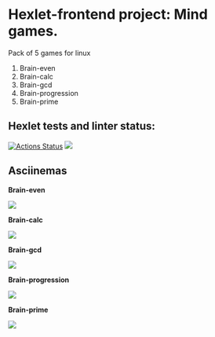 <h1>Hexlet-frontend project: Mind games.</h1>
<p> Pack of 5 games for linux</p>
<ol><li>Brain-even</li>
  <li>Brain-calc</li>
  <li>Brain-gcd</li>
  <li>Brain-progression</li>
  <li>Brain-prime</li>
</ol>
<h2>Hexlet tests and linter status:</h2>

[![Actions Status](https://github.com/EweParo4ky/frontend-project-44/workflows/hexlet-check/badge.svg)](https://github.com/EweParo4ky/frontend-project-44/actions)
<a href="https://codeclimate.com/github/EweParo4ky/frontend-project-44/maintainability"><img src="https://api.codeclimate.com/v1/badges/7c314e2b46d5213b9f0f/maintainability" /></a>
<h2>Asciinemas</h2>
<p><b>Brain-even</p>
<a href="https://asciinema.org/a/dErsx96m2mNC8R5SqPXzKLh4m" target="_blank"><img src="https://asciinema.org/a/dErsx96m2mNC8R5SqPXzKLh4m.svg" /></a>
<p><b>Brain-calc</p>
<a href="https://asciinema.org/a/iawUvzO0kVpHcyKXlPUVhT5XA" target="_blank"><img src="https://asciinema.org/a/iawUvzO0kVpHcyKXlPUVhT5XA.svg" /></a>
<p><b>Brain-gcd</p>
<a href="https://asciinema.org/a/XiLWowAGaI8Utzi95waEg0gOx" target="_blank"><img src="https://asciinema.org/a/XiLWowAGaI8Utzi95waEg0gOx.svg" /></a>
<p><b>Brain-progression</p>
<a href="https://asciinema.org/a/Qr3J4GtFnAZGx5DK5xYZU0MAH" target="_blank"><img src="https://asciinema.org/a/Qr3J4GtFnAZGx5DK5xYZU0MAH.svg" /></a>
<p><b>Brain-prime</p>
<a href="https://asciinema.org/a/1vxOqrCVOxSy3AwNX8lgcb7iu" target="_blank"><img src="https://asciinema.org/a/1vxOqrCVOxSy3AwNX8lgcb7iu.svg" /></a>
